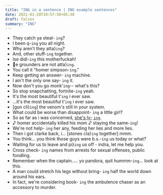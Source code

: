 ```yaml
---
title: "ING in a sentence | ING example sentences"
date: 2021-01-20T19:57:50+05:30
draft: falses
summary: "ING"
---
```

- They catch ya steal- `ing`?
- I been q-`ing` you all night.
- Why aren’t they atta`ing`?
- And, other stuff-`ing` together.
- Ise didi-`ing` this motherfuckah!
- e grounders are not atta`ing`.
- You call it "homer simpson-`ing`."
- Keep getting an answer- `ing` machine.
- I ain't the only one say- `ing` it.
- Now don't you go monk'`ing`-- what's this?
- So stop snapchatting, fortnite-`ing` yeah.
- It's the most beautiful t'`ing` i ever saw.
- ...it's the most beautiful t'`ing` i ever saw.
- [gun cli`ing`] the venom's still in your system.
- What could be worse than disappoint- `ing` a little girl?
- So as far as i was concerned, <u>she's ly-</u> <u>`ing`</u>.
- ♪ homer accidentally killed his mom ♪ staying the same-`ing`!
- We're not help- `ing` her any, feeding her lies and more lies.
- Then i got clarke back, i... [stones cla`ing` together] mmm.
- You think... you think those guys were b.s.-`ing` us today or what?
- Waiting for us to leave and pi`ing` us oﬀ - indra, let me help you.
- Cross check- `ing` names from arrests for sexual offenses, public fondling.
- Remember when the captain..... yo pandora, quit hummm-`ing`... look at this.
- A man could stretch his legs without bring- `ing` half the world down around his ears.
- In fact, we're considering book- `ing` the ambulence chaser as an accessory to murder.
                 
